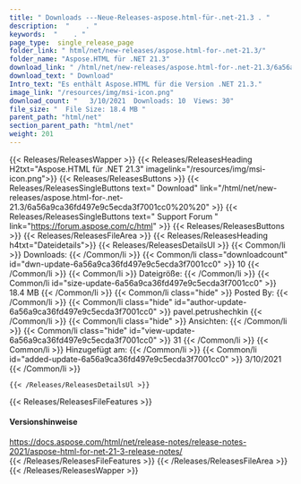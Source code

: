 ```yaml
---
title: " Downloads ---Neue-Releases-aspose.html-für-.net-21.3 . "
description:  "    . " 
keywords:  "    . " 
page_type:  single_release_page
folder_link: " html/net/new-releases/aspose.html-for-.net-21.3/"
folder_name: "Aspose.HTML für .NET 21.3"
download_link: " /html/net/new-releases/aspose.html-for-.net-21.3/6a56a9ca36fd497e9c5ecda3f7001cc0"
download_text: " Download"
Intro_text: "Es enthält Aspose.HTML für die Version .NET 21.3."
image_link: "/resources/img/msi-icon.png"
download_count: "   3/10/2021  Downloads: 10  Views: 30"
file_size: "  File Size: 18.4 MB "
parent_path: "html/net"
section_parent_path: "html/net"
weight: 201
---
```


{{< Releases/ReleasesWapper >}}
  {{< Releases/ReleasesHeading H2txt="Aspose.HTML für .NET 21.3" imagelink="/resources/img/msi-icon.png">}}
  {{< Releases/ReleasesButtons >}}
    {{< Releases/ReleasesSingleButtons text=" Download" link="/html/net/new-releases/aspose.html-for-.net-21.3/6a56a9ca36fd497e9c5ecda3f7001cc0%20%20" >}}
    {{< Releases/ReleasesSingleButtons text=" Support Forum " link="https://forum.aspose.com/c/html" >}}
  {{< Releases/ReleasesButtons >}}
  {{< Releases/ReleasesFileArea >}}
    {{< Releases/ReleasesHeading h4txt="Dateidetails">}}
    {{< Releases/ReleasesDetailsUl >}}
            {{< Common/li >}} Downloads: {{< /Common/li >}}
      {{< Common/li class="downloadcount" id="dwn-update-6a56a9ca36fd497e9c5ecda3f7001cc0" >}} 10 {{< /Common/li >}}
      {{< Common/li >}} Dateigröße: {{< /Common/li >}}
      {{< Common/li id="size-update-6a56a9ca36fd497e9c5ecda3f7001cc0" >}} 18.4 MB {{< /Common/li >}} 
      {{< Common/li  class="hide" >}} Posted By: {{< /Common/li >}} 
      {{< Common/li class="hide" id="author-update-6a56a9ca36fd497e9c5ecda3f7001cc0" >}} pavel.petrushechkin {{< /Common/li >}}
      {{< Common/li class="hide" >}} Ansichten: {{< /Common/li >}}
      {{< Common/li class="hide" id="view-update-6a56a9ca36fd497e9c5ecda3f7001cc0" >}} 31 {{< /Common/li >}}
      {{< Common/li >}} Hinzugefügt am: {{< /Common/li >}}
      {{< Common/li id="added-update-6a56a9ca36fd497e9c5ecda3f7001cc0" >}} 3/10/2021 {{< /Common/li >}} 

    {{< /Releases/ReleasesDetailsUl >}}

  {{< Releases/ReleasesFileFeatures >}}
      <h4>Versionshinweise</h4><div> <a href="https://docs.aspose.com/html/net/release-notes/release-notes-2021/aspose-html-for-net-21-3-release-notes/">https://docs.aspose.com/html/net/release-notes/release-notes-2021/aspose-html-for-net-21-3-release-notes/</a></div>
  {{< /Releases/ReleasesFileFeatures >}}
 {{< /Releases/ReleasesFileArea >}}
{{< /Releases/ReleasesWapper >}}



